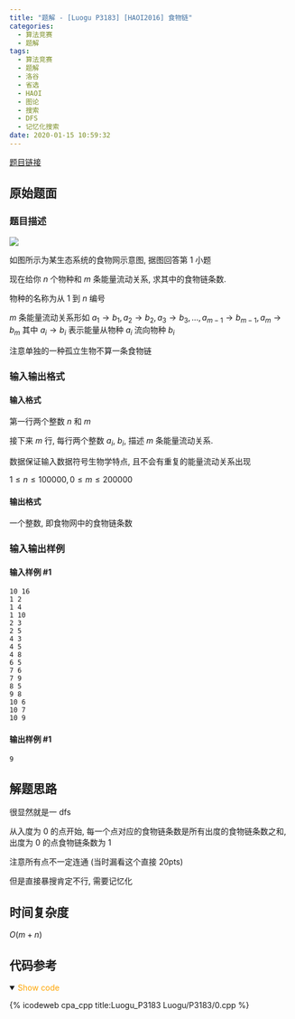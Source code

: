 ```yaml
---
title: "题解 - [Luogu P3183] [HAOI2016] 食物链"
categories:
  - 算法竞赛
  - 题解
tags:
  - 算法竞赛
  - 题解
  - 洛谷
  - 省选
  - HAOI
  - 图论
  - 搜索
  - DFS
  - 记忆化搜索
date: 2020-01-15 10:59:32
---
```


[题目链接](https://www.luogu.com.cn/problem/P3183)

<!-- more -->

## 原始题面

### 题目描述

![](1.webp)

如图所示为某生态系统的食物网示意图, 据图回答第 1 小题

现在给你 $n$ 个物种和 $m$ 条能量流动关系, 求其中的食物链条数.

物种的名称为从 $1$ 到 $n$ 编号

$m$ 条能量流动关系形如 $a_1\to b_1, a_2\to b_2, a_3\to b_3, ..., a_{m-1}\to b_{m-1}, a_m\to b_m$ 其中 $a_i\to b_i$ 表示能量从物种 $a_i$ 流向物种 $b_i$

注意单独的一种孤立生物不算一条食物链

### 输入输出格式

#### 输入格式

第一行两个整数 $n$ 和 $m$

接下来 $m$ 行, 每行两个整数 $a_i$, $b_i$, 描述 $m$ 条能量流动关系.

数据保证输入数据符号生物学特点, 且不会有重复的能量流动关系出现

$1\leqslant n\leqslant 100000, 0\leqslant m\leqslant 200000$

#### 输出格式

一个整数, 即食物网中的食物链条数

### 输入输出样例

#### 输入样例 #1

```input1
10 16
1 2
1 4
1 10
2 3
2 5
4 3
4 5
4 8
6 5
7 6
7 9
8 5
9 8
10 6
10 7
10 9
```

#### 输出样例 #1

```output1
9
```

## 解题思路

很显然就是一 dfs

从入度为 $0$ 的点开始, 每一个点对应的食物链条数是所有出度的食物链条数之和, 出度为 $0$ 的点食物链条数为 $1$

注意所有点不一定连通 (当时漏看这个直接 20pts)

但是直接暴搜肯定不行, 需要记忆化

## 时间复杂度

$O(m+n)$

## 代码参考

<details open>
<summary><font color='orange'>Show code</font></summary>

{% icodeweb cpa_cpp title:Luogu_P3183 Luogu/P3183/0.cpp %}

</details>
